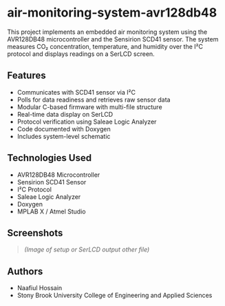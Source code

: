 # air-monitoring-system-avr128db48
This project implements an embedded air monitoring system using the AVR128DB48 microcontroller and the Sensirion SCD41 sensor. The system measures CO₂ concentration, temperature, and humidity over the I²C protocol and displays readings on a SerLCD screen.


## Features
- Communicates with SCD41 sensor via I²C
- Polls for data readiness and retrieves raw sensor data
- Modular C-based firmware with multi-file structure
- Real-time data display on SerLCD
- Protocol verification using Saleae Logic Analyzer
- Code documented with Doxygen
- Includes system-level schematic

## Technologies Used
- AVR128DB48 Microcontroller
- Sensirion SCD41 Sensor
- I²C Protocol
- Saleae Logic Analyzer
- Doxygen
- MPLAB X / Atmel Studio

## Screenshots
> _(Image of  setup or SerLCD output other file)_

## Authors
- Naafiul Hossain  
- Stony Brook University College of Engineering and Applied Sciences

